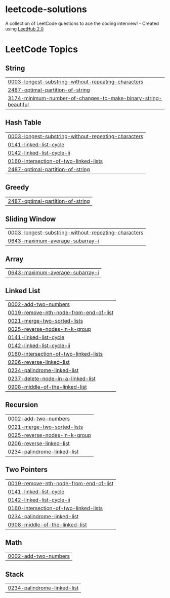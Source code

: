 # leetcode-solutions
A collection of LeetCode questions to ace the coding interview! - Created using [LeetHub 2.0](https://github.com/maitreya2954/LeetHub-2.0-Firefox)

<!---LeetCode Topics Start-->
# LeetCode Topics
## String
|  |
| ------- |
| [0003-longest-substring-without-repeating-characters](https://github.com/SanchitB23/leetcode-solutions/tree/master/0003-longest-substring-without-repeating-characters) |
| [2487-optimal-partition-of-string](https://github.com/SanchitB23/leetcode-solutions/tree/master/2487-optimal-partition-of-string) |
| [3174-minimum-number-of-changes-to-make-binary-string-beautiful](https://github.com/SanchitB23/leetcode-solutions/tree/master/3174-minimum-number-of-changes-to-make-binary-string-beautiful) |
## Hash Table
|  |
| ------- |
| [0003-longest-substring-without-repeating-characters](https://github.com/SanchitB23/leetcode-solutions/tree/master/0003-longest-substring-without-repeating-characters) |
| [0141-linked-list-cycle](https://github.com/SanchitB23/leetcode-solutions/tree/master/0141-linked-list-cycle) |
| [0142-linked-list-cycle-ii](https://github.com/SanchitB23/leetcode-solutions/tree/master/0142-linked-list-cycle-ii) |
| [0160-intersection-of-two-linked-lists](https://github.com/SanchitB23/leetcode-solutions/tree/master/0160-intersection-of-two-linked-lists) |
| [2487-optimal-partition-of-string](https://github.com/SanchitB23/leetcode-solutions/tree/master/2487-optimal-partition-of-string) |
## Greedy
|  |
| ------- |
| [2487-optimal-partition-of-string](https://github.com/SanchitB23/leetcode-solutions/tree/master/2487-optimal-partition-of-string) |
## Sliding Window
|  |
| ------- |
| [0003-longest-substring-without-repeating-characters](https://github.com/SanchitB23/leetcode-solutions/tree/master/0003-longest-substring-without-repeating-characters) |
| [0643-maximum-average-subarray-i](https://github.com/SanchitB23/leetcode-solutions/tree/master/0643-maximum-average-subarray-i) |
## Array
|  |
| ------- |
| [0643-maximum-average-subarray-i](https://github.com/SanchitB23/leetcode-solutions/tree/master/0643-maximum-average-subarray-i) |
## Linked List
|  |
| ------- |
| [0002-add-two-numbers](https://github.com/SanchitB23/leetcode-solutions/tree/master/0002-add-two-numbers) |
| [0019-remove-nth-node-from-end-of-list](https://github.com/SanchitB23/leetcode-solutions/tree/master/0019-remove-nth-node-from-end-of-list) |
| [0021-merge-two-sorted-lists](https://github.com/SanchitB23/leetcode-solutions/tree/master/0021-merge-two-sorted-lists) |
| [0025-reverse-nodes-in-k-group](https://github.com/SanchitB23/leetcode-solutions/tree/master/0025-reverse-nodes-in-k-group) |
| [0141-linked-list-cycle](https://github.com/SanchitB23/leetcode-solutions/tree/master/0141-linked-list-cycle) |
| [0142-linked-list-cycle-ii](https://github.com/SanchitB23/leetcode-solutions/tree/master/0142-linked-list-cycle-ii) |
| [0160-intersection-of-two-linked-lists](https://github.com/SanchitB23/leetcode-solutions/tree/master/0160-intersection-of-two-linked-lists) |
| [0206-reverse-linked-list](https://github.com/SanchitB23/leetcode-solutions/tree/master/0206-reverse-linked-list) |
| [0234-palindrome-linked-list](https://github.com/SanchitB23/leetcode-solutions/tree/master/0234-palindrome-linked-list) |
| [0237-delete-node-in-a-linked-list](https://github.com/SanchitB23/leetcode-solutions/tree/master/0237-delete-node-in-a-linked-list) |
| [0908-middle-of-the-linked-list](https://github.com/SanchitB23/leetcode-solutions/tree/master/0908-middle-of-the-linked-list) |
## Recursion
|  |
| ------- |
| [0002-add-two-numbers](https://github.com/SanchitB23/leetcode-solutions/tree/master/0002-add-two-numbers) |
| [0021-merge-two-sorted-lists](https://github.com/SanchitB23/leetcode-solutions/tree/master/0021-merge-two-sorted-lists) |
| [0025-reverse-nodes-in-k-group](https://github.com/SanchitB23/leetcode-solutions/tree/master/0025-reverse-nodes-in-k-group) |
| [0206-reverse-linked-list](https://github.com/SanchitB23/leetcode-solutions/tree/master/0206-reverse-linked-list) |
| [0234-palindrome-linked-list](https://github.com/SanchitB23/leetcode-solutions/tree/master/0234-palindrome-linked-list) |
## Two Pointers
|  |
| ------- |
| [0019-remove-nth-node-from-end-of-list](https://github.com/SanchitB23/leetcode-solutions/tree/master/0019-remove-nth-node-from-end-of-list) |
| [0141-linked-list-cycle](https://github.com/SanchitB23/leetcode-solutions/tree/master/0141-linked-list-cycle) |
| [0142-linked-list-cycle-ii](https://github.com/SanchitB23/leetcode-solutions/tree/master/0142-linked-list-cycle-ii) |
| [0160-intersection-of-two-linked-lists](https://github.com/SanchitB23/leetcode-solutions/tree/master/0160-intersection-of-two-linked-lists) |
| [0234-palindrome-linked-list](https://github.com/SanchitB23/leetcode-solutions/tree/master/0234-palindrome-linked-list) |
| [0908-middle-of-the-linked-list](https://github.com/SanchitB23/leetcode-solutions/tree/master/0908-middle-of-the-linked-list) |
## Math
|  |
| ------- |
| [0002-add-two-numbers](https://github.com/SanchitB23/leetcode-solutions/tree/master/0002-add-two-numbers) |
## Stack
|  |
| ------- |
| [0234-palindrome-linked-list](https://github.com/SanchitB23/leetcode-solutions/tree/master/0234-palindrome-linked-list) |
<!---LeetCode Topics End-->